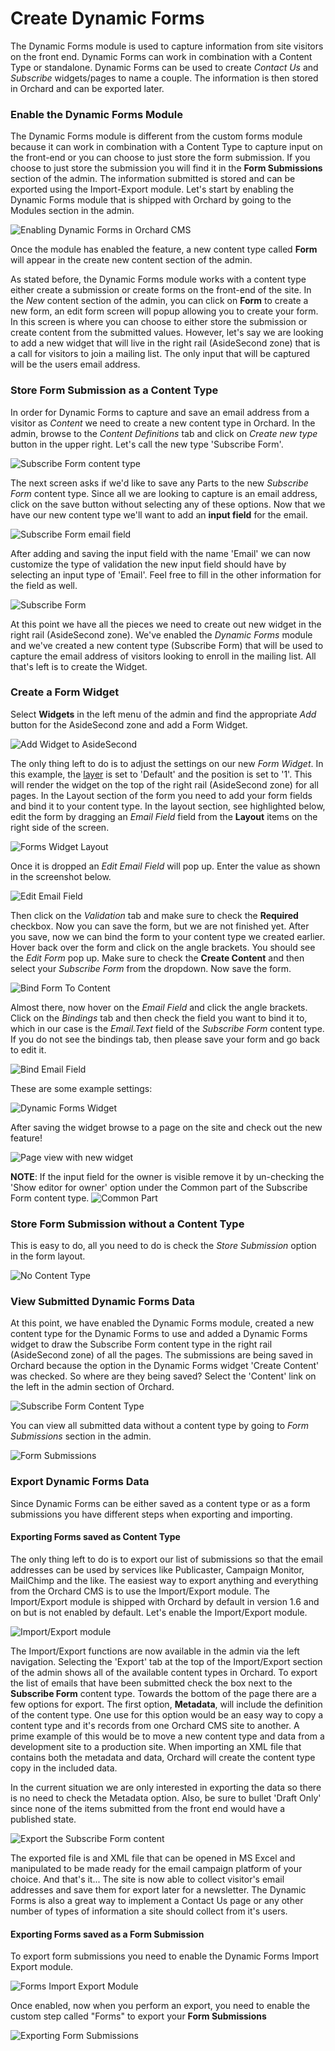 Create Dynamic Forms
====================
The Dynamic Forms module is used to capture information from site visitors on the front end.  Dynamic Forms can work in combination with a Content Type or standalone.  Dynamic Forms can be used to create *Contact Us* and *Subscribe* widgets/pages to name a couple. The information is then stored in Orchard and can be exported later.

### Enable the Dynamic Forms Module ###

The Dynamic Forms module is different from the custom forms module because it can work in combination with a Content Type to capture input on the front-end or you can choose to just store the form submission. If you choose to just store the submission you will find it in the **Form Submissions** section of the admin.  The information submitted is stored and can be exported using the Import-Export module.  Let's start by enabling the Dynamic Forms module that is shipped with Orchard by going to the Modules section in the admin.

![Enabling Dynamic Forms in Orchard CMS](../upload/dynamic-forms/enable-dynamic-forms.png "Enable the Dynamic Forms module")

Once the module has enabled the feature, a new content type called **Form** will appear in the create new content section of the admin.

As stated before, the Dynamic Forms module works with a content type either create a submission or create forms on the front-end of the site.  In the *New* content section of the admin, you can click on **Form** to create a new form, an edit form screen will popup allowing you to create your form. In this screen is where you can choose to either store the submission or create content from the submitted values. However, let's say we are looking to add a new widget that will live in the right rail (AsideSecond zone) that is a call for visitors to join a mailing list.  The only input that will be captured will be the users email address.

### Store Form Submission as a Content Type ###

In order for Dynamic Forms to capture and save an email address from a visitor as *Content* we need to create a new content type in Orchard.  In the admin, browse to the *Content Definitions* tab and click on *Create new type* button in the upper right. Let's call the new type 'Subscribe Form'.

![Subscribe Form content type](../upload/dynamic-forms/dynamic-forms-new-content-type-subscribe-form.png "New Orchard CMS content type")

The next screen asks if we'd like to save any Parts to the new *Subscribe Form* content type.  Since all we are looking to capture is an email address, click on the save button without selecting any of these options.  Now that we have our new content type we'll want to add an **input field** for the email.

![Subscribe Form email field](../upload/dynamic-forms/subscribe-form-email-field.png "Add Email input field the Subscribe Form content type")

After adding and saving the input field with the name 'Email' we can now customize the type of validation the new input field should have by selecting an input type of 'Email'.  Feel free to fill in the other information for the field as well.

![Subscribe Form](../upload/dynamic-forms/subscribe-form.png "Subscribe Form content type")

At this point we have all the pieces we need to create out new widget in the right rail (AsideSecond zone).  We've enabled the *Dynamic Forms* module and we've created a new content type (Subscribe Form) that will be used to capture the email address of visitors looking to enroll in the mailing list.  All that's left is to create the Widget.

### Create a Form Widget ###

 Select **Widgets** in the left menu of the admin and find the appropriate *Add* button for the AsideSecond zone and add a Form Widget.

![Add Widget to AsideSecond](../upload/dynamic-forms/subscribe-form.png "Add new Widget to AsideSecond zone")

The only thing left to do is to adjust the settings on our new *Form Widget*.  In this example, the [layer](Managing-widgets#AddingaLayer) is set to 'Default' and the position is set to '1'.  This will render the widget on the top of the right rail (AsideSecond zone) for all pages.  In the Layout section of the form you need to add your form fields and bind it to your content type.  In the layout section, see highlighted below, edit the form by dragging an *Email Field* field from the **Layout** items on the right side of the screen.

![Forms Widget Layout](../upload/dynamic-forms-edit-layout.png "Forms Widget Layout")

Once it is dropped an *Edit Email Field* will pop up. Enter the value as shown in the screenshot below.

![Edit Email Field](../upload/dynamic-forms-edit-email-field.png "Edit Email Field")

Then click on the *Validation* tab and make sure to check the **Required** checkbox.  Now you can save the form, but we are not finished yet.  After you save, now we can bind the form to your content type we created earlier.  Hover back over the form and click on the angle brackets.  You should see the *Edit Form* pop up. Make sure to check the **Create Content** and then select your *Subscribe Form* from the dropdown. Now save the form. 

![Bind Form To Content](../upload/dynamic-forms-bind-form.png "Bind Form to Content")

Almost there, now hover on the *Email Field* and click the angle brackets.  Click on the *Bindings* tab and then check the field you want to bind it to, which in our case is the *Email.Text* field of the *Subscribe Form* content type. If you do not see the bindings tab, then please save your form and go back to edit it.

![Bind Email Field](../upload/dynamic-forms-bind-email.png "Bind Email Field")

These are some example settings:

![Dynamic Forms Widget](../upload/dynamic-forms/news-letter-widget.png "Dynamic Forms Widget")

After saving the widget browse to a page on the site and check out the new feature!

![Page view with new widget](../upload/dynamic-forms/page-view.png "Page view with new widget")


**NOTE**: If the input field for the owner is visible remove it by un-checking the 'Show editor for owner' option under the Common part of the Subscribe Form content type.
![Common Part](../upload/dynamic-forms/remove-owner.png "Remove owner option from Common Part")

### Store Form Submission without a Content Type ###

This is easy to do, all you need to do is check the *Store Submission* option in the form layout.

![No Content Type](../upload/dynamic-forms/no-content-type.png "No Content Type")

### View Submitted Dynamic Forms Data ###

At this point, we have enabled the Dynamic Forms module, created a new content type for the Dynamic Forms to use and added a Dynamic Forms widget to draw the Subscribe Form content type in the right rail (AsideSecond zone) of all the pages.  The submissions are being saved in Orchard because the option in the Dynamic Forms widget 'Create Content' was checked.  So where are they being saved? Select the 'Content' link on the left in the admin section of Orchard.

![Subscribe Form Content Type](../upload/dynamic-forms/subscribe-form-entries.png "Dynamic Forms viewed by content type - Subscribe Form")

You can view all submitted data without a content type by going to *Form Submissions* section in the admin.

![Form Submissions](../upload/dynamic-forms/form-submissions.png "Form Submissions")

### Export Dynamic Forms Data ###

Since Dynamic Forms can be either saved as a content type or as a form submissions you have different steps when exporting and importing.

#### Exporting Forms saved as Content Type ####

The only thing left to do is to export our list of submissions so that the email addresses can be used by services like Publicaster, Campaign Monitor, MailChimp and the like.  The easiest way to export anything and everything from the Orchard CMS is to use the Import/Export module.  The Import/Export module is shipped with Orchard by default in version 1.6 and on but is not enabled by default.  Let's enable the Import/Export module.

![Import/Export module](../upload/dynamic-forms/import-export-enabled.png "Enable the Import/Export module")

The Import/Export functions are now available in the admin via the left navigation.  Selecting the 'Export' tab at the top of the Import/Export section of the admin shows all of the available content types in Orchard.  To export the list of emails that have been submitted check the box next to the **Subscribe Form** content type.  Towards the bottom of the page there are a few options for export.  The first option, **Metadata**, will include the definition of the content type.  One use for this option would be an easy way to copy a content type and it's records from one Orchard CMS site to another.  A prime example of this would be to move a new content type and data from a development site to a production site.  When importing an XML file that contains both the metadata and data, Orchard will create the content type copy in the included data.  

In the current situation we are only interested in exporting the data so there is no need to check the Metadata option.  Also, be sure to bullet 'Draft Only' since none of the items submitted from the front end would have a published state.

![Export the Subscribe Form content](../upload/dynamic-forms/export.png "Export the emails by checking the Subscribe Form content type")

The exported file is and XML file that can be opened in MS Excel and manipulated to be made ready for the email campaign platform of your choice.  And that's it... The site is now able to collect visitor's email addresses and save them for export later for a newsletter.  The Dynamic Forms is also a great way to implement a Contact Us page or any other number of types of information a site should collect from it's users.

#### Exporting Forms saved as a Form Submission ####

To export form submissions you need to enable the Dynamic Forms Import Export module.

![Forms Import Export Module](../upload/dynamic-forms/enable-import-export.png "Enabling form submission import-export")

Once enabled, now when you perform an export, you need to enable the custom step called "Forms" to export your **Form Submissions**

![Exporting Form Submissions](../upload/dynamic-forms/exporting-form-submissions.png "Exporting Form Submissions")
